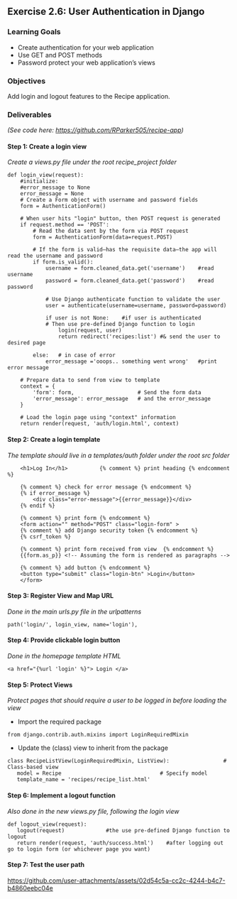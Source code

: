 ## Exercise 2.6: User Authentication in Django

### Learning Goals

-	Create authentication for your web application
-	Use GET and POST methods 
-	Password protect your web application’s views

### Objectives

Add login and logout features to the Recipe application.

### Deliverables
_(See code here: https://github.com/RParker505/recipe-app)_

#### Step 1: Create a login view

_Create a views.py file under the root recipe_project folder_

```
def login_view(request):
    #initialize:
    #error_message to None                                 
    error_message = None  
    # Create a Form object with username and password fields 
    form = AuthenticationForm()

    # When user hits "login" button, then POST request is generated
    if request.method == 'POST':       
        # Read the data sent by the form via POST request                   
        form = AuthenticationForm(data=request.POST)

        # If the form is valid—has the requisite data—the app will read the username and password
        if form.is_valid():                                
            username = form.cleaned_data.get('username')    #read username
            password = form.cleaned_data.get('password')    #read password

            # Use Django authenticate function to validate the user
            user = authenticate(username=username, password=password)
            
            if user is not None:    #if user is authenticated
            # Then use pre-defined Django function to login
                login(request, user)                
                return redirect('recipes:list') #& send the user to desired page

        else:   # in case of error
            error_message ='ooops.. something went wrong'   #print error message

    # Prepare data to send from view to template
    context = {                                             
        'form': form,                    # Send the form data
        'error_message': error_message   # and the error_message
    }

    # Load the login page using "context" information
    return render(request, 'auth/login.html', context)
```

#### Step 2: Create a login template

_The template should live in a templates/auth folder under the root src folder_

```
    <h1>Log In</h1>          {% comment %} print heading {% endcomment %}

    {% comment %} check for error message {% endcomment %}
    {% if error_message %}
        <div class="error-message">{{error_message}}</div>
    {% endif %}

    {% comment %} print form {% endcomment %}
    <form action="" method="POST" class="login-form" >
    {% comment %} add Django security token {% endcomment %}
    {% csrf_token %}   

    {% comment %} print form received from view  {% endcomment %}
    {{form.as_p}} <!-- Assuming the form is rendered as paragraphs -->          

    {% comment %} add button {% endcomment %}
    <button type="submit" class="login-btn" >Login</button>
    </form>
```

#### Step 3: Register View and Map URL

_Done in the main urls.py file in the urlpatterns_

```
path('login/', login_view, name='login'),
```

#### Step 4: Provide clickable login button

_Done in the homepage template HTML_

```
<a href="{%url 'login' %}"> Login </a>
```

#### Step 5: Protect Views

_Protect pages that should require a user to be logged in before loading the view_

- Import the required package

```
from django.contrib.auth.mixins import LoginRequiredMixin
```

- Update the (class) view to inherit from the package

```
class RecipeListView(LoginRequiredMixin, ListView):                 # Class-based view
   model = Recipe                               # Specify model
   template_name = 'recipes/recipe_list.html'   
```

#### Step 6: Implement a logout function

_Also done in the new views.py file, following the login view_

```
def logout_view(request):                                  
   logout(request)             #the use pre-defined Django function to logout
   return render(request, 'auth/success.html')    #after logging out go to login form (or whichever page you want)
```

#### Step 7: Test the user path

https://github.com/user-attachments/assets/02d54c5a-cc2c-4244-b4c7-b4860eebc04e



